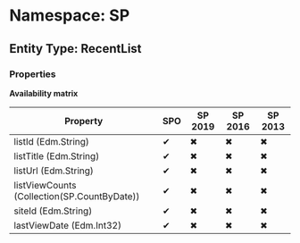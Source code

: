 # Namespace: SP
## Entity Type: RecentList

### Properties

**Availability matrix**

Property | SPO | SP 2019 | SP 2016 | SP 2013
----------|-----|---------|---------|--------
listId (Edm.String) | ✔ | ✖ | ✖ | ✖
listTitle (Edm.String) | ✔ | ✖ | ✖ | ✖
listUrl (Edm.String) | ✔ | ✖ | ✖ | ✖
listViewCounts (Collection(SP.CountByDate)) | ✔ | ✖ | ✖ | ✖
siteId (Edm.String) | ✔ | ✖ | ✖ | ✖
lastViewDate (Edm.Int32) | ✔ | ✖ | ✖ | ✖

